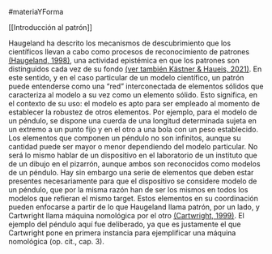 #materiaYForma

[[Introducción al patrón]]

Haugeland ha descrito los mecanismos de descubrimiento que los científicos llevan a cabo como procesos de reconocimiento de patrones [(Haugeland, 1998)](https://www.zotero.org/google-docs/?LLcAtl), una actividad epistémica en que los patrones son distinguidos cada vez de su fondo [(ver también Kästner & Haueis, 2021)](https://www.zotero.org/google-docs/?fk9n67). En este sentido, y en el caso particular de un modelo científico, un patrón puede entenderse como una “red” interconectada de elementos sólidos que caracteriza al modelo a su vez como un elemento sólido. Esto significa, en el contexto de su uso: el modelo es apto para ser empleado al momento de establecer la robustez de otros elementos. Por ejemplo, para el modelo de un péndulo, se dispone una cuerda de una longitud determinada sujeta en un extremo a un punto fijo y en el otro a una bola con un peso establecido. Los elementos que componen un péndulo no son infinitos, aunque su cantidad puede ser mayor o menor dependiendo del modelo particular. No será lo mismo hablar de un dispositivo en el laboratorio de un instituto que de un dibujo en el pizarrón, aunque ambos son reconocidos como modelos de un péndulo. Hay sin embargo una serie de elementos que deben estar presentes necesariamente para que el dispositivo se considere modelo de un péndulo, que por la misma razón han de ser los mismos en todos los modelos que refieran el mismo target. Estos elementos en su coordinación pueden enfocarse a partir de lo que Haugeland llama patrón, por un lado, y Cartwright llama máquina nomológica por el otro [(Cartwright, 1999)](https://www.zotero.org/google-docs/?DKGQJM). El ejemplo del péndulo aquí fue deliberado, ya que es justamente el que Cartwright pone en primera instancia para ejemplificar una máquina nomológica (op. cit., cap. 3).